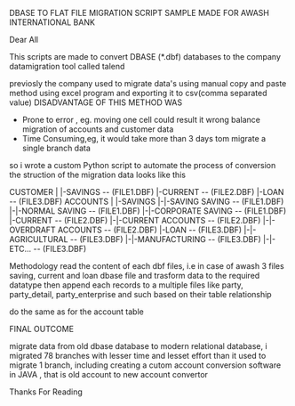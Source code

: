 DBASE TO FLAT FILE MIGRATION SCRIPT SAMPLE MADE FOR AWASH INTERNATIONAL BANK

Dear All 

This scripts are made to convert DBASE (*.dbf) databases to the company datamigration tool called talend

previosly the company used to migrate data's using manual copy and paste method using excel program and exporting it to csv(comma separated value)
DISADVANTAGE OF THIS METHOD WAS
- Prone to error , eg. moving one cell could result it wrong balance migration of accounts and customer data
- Time Consuming,eg, it would take more than 3 days tom migrate a single branch data 

so i wrote a custom Python script to automate the process of conversion
the struction of the migration data looks like this

CUSTOMER
|
|-SAVINGS  -- (FILE1.DBF)
|-CURRENT  -- (FILE2.DBF)
|-LOAN     -- (FILE3.DBF)
ACCOUNTS
|
|-SAVINGS
|-|-SAVING SAVING    -- (FILE1.DBF)
|-|-NORMAL SAVING    -- (FILE1.DBF)
|-|-CORPORATE SAVING -- (FILE1.DBF) 
|-CURRENT            -- (FILE2.DBF)
|-|-CURRENT ACCOUNTS -- (FILE2.DBF)
|-|-OVERDRAFT ACCOUNTS -- (FILE2.DBF)
|-LOAN                 -- (FILE3.DBF)
|-|-AGRICULTURAL       -- (FILE3.DBF)
|-|-MANUFACTURING      -- (FILE3.DBF)
|-|-ETC...             -- (FILE3.DBF)

Methodology 
read the content of each dbf files, i.e in case of awash 3 files saving, current and loan dbase file and trasform data to the required datatype
then append each records to a multiple files like party, party_detail, party_enterprise and such based on their table relationship

do the same as for the account table

FINAL OUTCOME

migrate data from old dbase database to modern relational database,
i migrated 78 branches with lesser time and lesset effort than it used to migrate 1 branch, including creating a cutom account conversion software in JAVA , that is old account to new account convertor

Thanks For Reading

